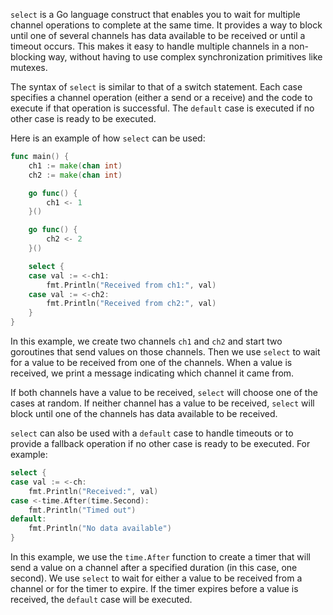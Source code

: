 `select` is a Go language construct that enables you to wait for multiple channel operations to complete at the same time. It provides a way to block until one of several channels has data available to be received or until a timeout occurs. This makes it easy to handle multiple channels in a non-blocking way, without having to use complex synchronization primitives like mutexes.

The syntax of `select` is similar to that of a switch statement. Each case specifies a channel operation (either a send or a receive) and the code to execute if that operation is successful. The `default` case is executed if no other case is ready to be executed.

Here is an example of how `select` can be used:

```go
func main() {
    ch1 := make(chan int)
    ch2 := make(chan int)

    go func() {
        ch1 <- 1
    }()

    go func() {
        ch2 <- 2
    }()

    select {
    case val := <-ch1:
        fmt.Println("Received from ch1:", val)
    case val := <-ch2:
        fmt.Println("Received from ch2:", val)
    }
}
```

In this example, we create two channels `ch1` and `ch2` and start two goroutines that send values on those channels. Then we use `select` to wait for a value to be received from one of the channels. When a value is received, we print a message indicating which channel it came from.

If both channels have a value to be received, `select` will choose one of the cases at random. If neither channel has a value to be received, `select` will block until one of the channels has data available to be received.

`select` can also be used with a `default` case to handle timeouts or to provide a fallback operation if no other case is ready to be executed. For example:

```go
select {
case val := <-ch:
    fmt.Println("Received:", val)
case <-time.After(time.Second):
    fmt.Println("Timed out")
default:
    fmt.Println("No data available")
}
```

In this example, we use the `time.After` function to create a timer that will send a value on a channel after a specified duration (in this case, one second). We use `select` to wait for either a value to be received from a channel or for the timer to expire. If the timer expires before a value is received, the `default` case will be executed.
